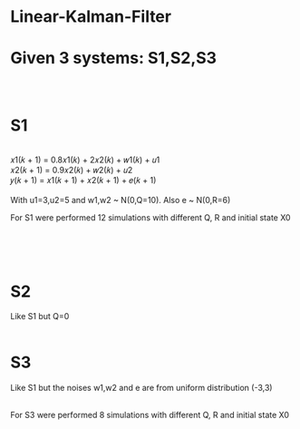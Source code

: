 # Linear-Kalman-Filter
<h1><b>Given 3 systems: S1,S2,S3</b></p></h1>
<br>
<h1>S1</h1>
<br>𝑥1(𝑘 + 1) = 0.8𝑥1(𝑘) + 2𝑥2(𝑘) + 𝑤1(𝑘) + 𝑢1
<br> 𝑥2(𝑘 + 1) = 0.9𝑥2(𝑘) + 𝑤2(𝑘) + 𝑢2 
<br> 𝑦(𝑘 + 1) = 𝑥1(𝑘 + 1) + 𝑥2(𝑘 + 1) + 𝑒(𝑘 + 1)
<br>
<br>With u1=3,u2=5 and w1,w2  ~  N(0,Q=10). Also e  ~  N(0,R=6)
<br><p> For S1  were performed 12 simulations with different Q, R and initial state Χ0 </p>
<br>

<br>
<br><h1>S2</h1>
Like S1 but Q=0
<br>
<br><h1>S3</h1>
Like S1 but the noises w1,w2 and e are from uniform distribution (-3,3)
<br>
<br> <p> For S3  were performed 8 simulations with different Q, R and initial state Χ0 </p>



